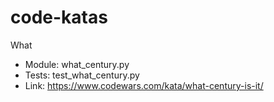 # code-katas

What
- Module: what_century.py
- Tests: test_what_century.py
- Link: https://www.codewars.com/kata/what-century-is-it/
